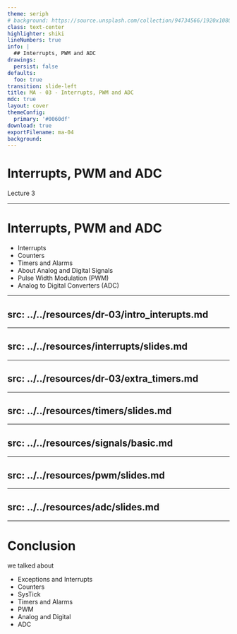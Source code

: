 ```yaml
---
theme: seriph
# background: https://source.unsplash.com/collection/94734566/1920x1080
class: text-center
highlighter: shiki
lineNumbers: true
info: |
  ## Interrupts, PWM and ADC
drawings:
  persist: false
defaults:
  foo: true
transition: slide-left
title: MA - 03 - Interrupts, PWM and ADC
mdc: true
layout: cover
themeConfig:
  primary: '#0060df'
download: true
exportFilename: ma-04
background:
---
```


# Interrupts, PWM and ADC
Lecture 3

---

# Interrupts, PWM and ADC

- Interrupts
- Counters
- Timers and Alarms
- About Analog and Digital Signals
- Pulse Width Modulation (PWM)
- Analog to Digital Converters (ADC)

<!-- Interupts intro with 328P -->

---
src: ../../resources/dr-03/intro_interupts.md
---

<!-- Interrupts -->

---
src: ../../resources/interrupts/slides.md
---

<!-- Timers intro -->

---
src: ../../resources/dr-03/extra_timers.md 
---


<!-- Timers -->

---
src: ../../resources/timers/slides.md
---

<!-- Signals -->

---
src: ../../resources/signals/basic.md
---

<!-- PWM -->

---
src: ../../resources/pwm/slides.md
---

<!-- ADC -->

---
src: ../../resources/adc/slides.md
---

---

# Conclusion
we talked about

- Exceptions and Interrupts
- Counters
- SysTick
- Timers and Alarms
- PWM
- Analog and Digital
- ADC
